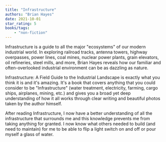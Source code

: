 ```yaml
---
title: "Infrastructure"
authors: "Brian Hayes"
date: 2021-10-01
star_rating: 5
books/tags:
    - "non-fiction"
---
```

Infrastructure is a guide to all the major \"ecosystems\" of our modern industrial world. In exploring railroad tracks, antenna towers, highway overpasses, power lines, coal mines, nuclear power plants, grain elevators, oil refineries, steel mills, and more, Brian Hayes reveals how our familiar and often-overlooked industrial environment can be as dazzling as nature.

<!--more-->

Infrastructure: A Field Guide to the Industrial Landscape is exactly what you think it is and it's amazing. It's a book that covers anything that you could consider to be "Infrastructure" (water treatment, electricity, farming, cargo ships, airplanes, mining, etc.) and gives you a broad yet deep understanding of how it all works through clear writing and beautiful photos taken by the author himself.

After reading Infrastructure, I now have a better understanding of all the infrastructure that surrounds me and this knowledge prevents me from taking anything for granted. I now know what others needed to build (and need to maintain) for me to be able to flip a light switch on and off or pour myself a glass of water.
